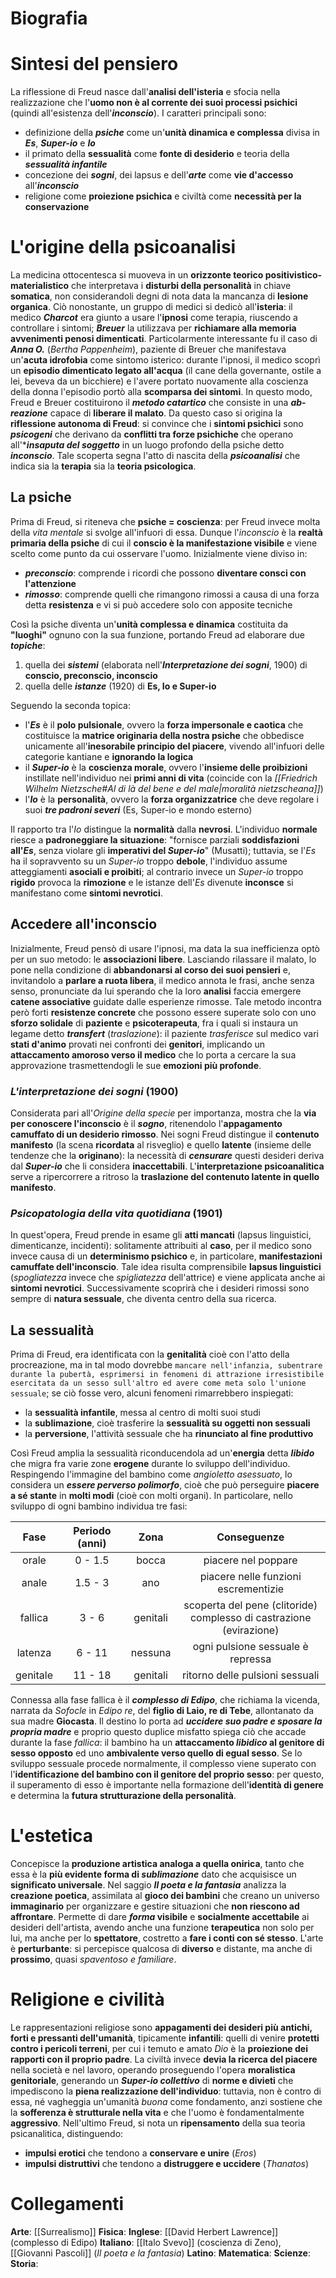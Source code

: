 # Biografia
# Sintesi del pensiero
La riflessione di Freud nasce dall'**analisi dell'isteria** e sfocia nella realizzazione che l'**uomo non è al corrente dei suoi processi psichici** (quindi all'esistenza dell'***inconscio***).
I caratteri principali sono:
- definizione della ***psiche*** come un'**unità dinamica e complessa** divisa in ***Es***, ***Super-io*** e ***Io***
- il primato della **sessualità** come **fonte di desiderio** e teoria della ***sessualità infantile***
- concezione dei ***sogni***, dei lapsus e dell'***arte*** come **vie d'accesso** all'***inconscio***
- religione come **proiezione psichica** e civiltà come **necessità per la conservazione**
# L'origine della psicoanalisi
La medicina ottocentesca si muoveva in un **orizzonte teorico positivistico-materialistico** che interpretava i **disturbi della personalità** in chiave **somatica**, non considerandoli degni di nota data la mancanza di **lesione organica**. Ciò nonostante, un gruppo di medici si dedicò all'**isteria**: il medico ***Charcot*** era giunto a usare l'**ipnosi** come terapia, riuscendo a controllare i sintomi; ***Breuer*** la utilizzava per **richiamare alla memoria avvenimenti penosi dimenticati**.
Particolarmente interessante fu il caso di ***Anna O.*** (*Bertha Pappenheim*), paziente di Breuer che manifestava un'**acuta idrofobia** come sintomo isterico: durante l'ipnosi, il medico scoprì un **episodio dimenticato legato all'acqua** (il cane della governante, ostile a lei, beveva da un bicchiere) e l'avere portato nuovamente alla coscienza della donna l'episodio portò alla **scomparsa dei sintomi**. In questo modo, Freud e Breuer costituirono il ***metodo catartico*** che consiste in una ***ab-reazione*** capace di **liberare il malato**.
Da questo caso si origina la **riflessione autonoma di Freud**: si convince che i **sintomi psichici** sono ***psicogeni*** che derivano da **conflitti tra forze psichiche** che operano all'****insaputa del soggetto*** in un luogo profondo della psiche detto ***inconscio***. Tale scoperta segna l'atto di nascita della ***psicoanalisi*** che indica sia la **terapia** sia la **teoria psicologica**.
## La psiche
Prima di Freud, si riteneva che **psiche = coscienza**: per Freud invece molta della *vita mentale* si svolge all'infuori di essa. Dunque l'*inconscio* è la **realtà primaria della psiche** di cui il **conscio è la manifestazione visibile** e viene scelto come punto da cui osservare l'uomo. Inizialmente viene diviso in:
- ***preconscio***: comprende i ricordi che possono **diventare consci con l'attenzione**
- ***rimosso***: comprende quelli che rimangono rimossi a causa di una forza detta **resistenza** e vi si può accedere solo con apposite tecniche

Così la psiche diventa un'**unità complessa e dinamica** costituita da **"luoghi"** ognuno con la sua funzione, portando Freud ad elaborare due ***topiche***:
1) quella dei ***sistemi*** (elaborata nell'***Interpretazione dei sogni***, 1900) di **conscio, preconscio, inconscio**
2) quella delle ***istanze*** (1920) di **Es, Io e Super-io**

Seguendo la seconda topica:
- l'***Es*** è il **polo pulsionale**, ovvero la **forza impersonale e caotica** che costituisce la **matrice originaria della nostra psiche** che obbedisce unicamente all'**inesorabile principio del piacere**, vivendo all'infuori delle categorie kantiane e **ignorando la logica**
- il ***Super-io*** è la **coscienza morale**, ovvero l'**insieme delle proibizioni** instillate nell'individuo nei **primi anni di vita** (coincide con la *[[Friedrich Wilhelm Nietzsche#*Al di là del bene e del male*|moralità nietzscheana]]*)
- l'***Io*** è la **personalità**, ovvero la **forza organizzatrice** che deve regolare i suoi ***tre padroni severi*** (Es, Super-io e mondo esterno)

Il rapporto tra l'*Io* distingue la **normalità** dalla **nevrosi**. L'individuo **normale** riesce a **padroneggiare la situazione**: "fornisce parziali **soddisfazioni all'*Es***, senza violare gli **imperativi del *Super-io***" (Musatti); tuttavia, se l'*Es* ha il sopravvento su un *Super-io* troppo **debole**, l'individuo assume atteggiamenti **asociali e proibiti**; al contrario invece un *Super-io* troppo **rigido** provoca la **rimozione** e le istanze dell'*Es* divenute **inconsce** si manifestano come **sintomi nevrotici**.
## Accedere all'inconscio
Inizialmente, Freud pensò di usare l'ipnosi, ma data la sua inefficienza optò per un suo metodo: le **associazioni libere**. Lasciando rilassare il malato, lo pone nella condizione di **abbandonarsi al corso dei suoi pensieri** e, invitandolo a **parlare a ruota libera**, il medico annota le frasi, anche senza senso, pronunciate da lui sperando che la loro **analisi** faccia emergere **catene associative** guidate dalle esperienze rimosse. Tale metodo incontra però forti **resistenze concrete** che possono essere superate solo con uno **sforzo solidale** di **paziente** e **psicoterapeuta**, fra i quali si instaura un legame detto ***transfert*** (*traslazione*): il paziente *trasferisce* sul medico vari **stati d'animo** provati nei confronti dei **genitori**, implicando un **attaccamento amoroso verso il medico** che lo porta a cercare la sua approvazione trasmettendogli le sue **emozioni più profonde**.
### *L'interpretazione dei sogni* (**1900**)
Considerata pari all'*Origine della specie* per importanza, mostra che la **via per conoscere l'inconscio** è il ***sogno***, ritenendolo l'**appagamento camuffato di un desiderio rimosso**. Nei sogni Freud distingue il **contenuto manifesto** (la scena **ricordata** al risveglio) e quello **latente** (insieme delle tendenze che la **originano**): la necessità di ***censurare*** questi desideri deriva dal ***Super-io*** che li considera **inaccettabili**. L'**interpretazione psicoanalitica** serve a ripercorrere a ritroso la **traslazione del contenuto latente in quello manifesto**.
### *Psicopatologia della vita quotidiana* (1901)
In quest'opera, Freud prende in esame gli **atti mancati** (lapsus linguistici, dimenticanze, incidenti): solitamente attribuiti al **caso**, per il medico sono invece causa di un **determinismo psichico** e, in particolare, **manifestazioni camuffate dell'inconscio**. Tale idea risulta comprensibile **lapsus linguistici** (*spogliatezza* invece che *spigliatezza* dell'attrice) e viene applicata anche ai **sintomi nevrotici**. Successivamente scoprirà che i desideri rimossi sono sempre di **natura sessuale**, che diventa centro della sua ricerca.
## La sessualità
Prima di Freud, era identificata con la **genitalità** cioè con l'atto della procreazione, ma in tal modo dovrebbe `mancare nell'infanzia, subentrare durante la pubertà, esprimersi in fenomeni di attrazione irresistibile esercitata da un sesso sull'altro ed avere come meta solo l'unione sessuale`; se ciò fosse vero, alcuni fenomeni rimarrebbero inspiegati:
- la **sessualità infantile**, messa al centro di molti suoi studi
- la **sublimazione**, cioè trasferire la **sessualità su oggetti non sessuali**
- la **perversione**, l'attività sessuale che ha **rinunciato al fine produttivo**

Così Freud amplia la sessualità riconducendola ad un'**energia** detta ***libido*** che migra fra varie zone **erogene** durante lo sviluppo dell'individuo.
Respingendo l'immagine del bambino come *angioletto asessuato*, lo considera un ***essere perverso polimorfo***, cioè che può perseguire **piacere a sé stante** in **molti modi** (cioè con molti organi). In particolare, nello sviluppo di ogni bambino individua tre fasi:

|   Fase   | Periodo (anni) |   Zona   |                                Conseguenze                                 |
| :------: | :------------: | :------: | :------------------------------------------------------------------------: |
|  orale   |    0 - 1.5     |  bocca   |                            piacere nel poppare                             |
|  anale   |    1.5 - 3     |   ano    |                    piacere nelle funzioni escrementizie                    |
| fallica  |     3 - 6      | genitali | scoperta del pene (clitoride)<br>complesso di castrazione (evirazione)<br> |
| latenza  |     6 - 11     | nessuna  |                     ogni pulsione sessuale è repressa                      |
| genitale |    11 - 18     | genitali |                      ritorno delle pulsioni sessuali                       |

Connessa alla fase fallica è il ***complesso di Edipo***, che richiama la vicenda, narrata da *Sofocle* in *Edipo re*, del **figlio di Laio, re di Tebe**, allontanato da sua madre **Giocasta**. Il destino lo porta ad ***uccidere suo padre e sposare la propria madre*** e proprio questo duplice misfatto spiega ciò che accade durante la fase *fallica*: il bambino ha un **attaccamento *libidico* al genitore di sesso opposto** ed uno **ambivalente verso quello di egual sesso**. Se lo sviluppo sessuale procede normalmente, il complesso viene superato con l'**identificazione del bambino con il genitore del proprio sesso**: per questo, il superamento di esso è importante nella formazione dell'**identità di genere** e determina la **futura strutturazione della personalità**.
# L'estetica
Concepisce la **produzione artistica analoga a quella onirica**, tanto che essa è la **più evidente forma di *sublimazione*** dato che acquisisce un **significato universale**. Nel saggio ***Il poeta e la fantasia*** analizza la **creazione poetica**, assimilata al **gioco dei bambini** che creano un universo **immaginario** per organizzare e gestire situazioni che **non riescono ad affrontare**. Permette di dare ***forma* visibile** e **socialmente accettabile** ai desideri dell'artista, avendo anche una funzione **terapeutica** non solo per lui, ma anche per lo **spettatore**, costretto a **fare i conti con sé stesso**. L'arte è **perturbante**: si percepisce qualcosa di **diverso** e distante, ma anche di **prossimo**, quasi *spaventoso e familiare*.
# Religione e civilità
Le rappresentazioni religiose sono **appagamenti dei desideri più antichi, forti e pressanti dell'umanità**, tipicamente **infantili**: quelli di venire **protetti contro i pericoli terreni**, per cui i temuto e amato *Dio* è la **proiezione dei rapporti con il proprio padre**.
La civiltà invece **devia la ricerca del piacere** nella società e nel lavoro, operando proseguendo l'opera **moralistica genitoriale**, generando un ***Super-io collettivo*** di **norme e divieti** che impediscono la **piena realizzazione dell'individuo**: tuttavia, non è contro di essa, né vagheggia un'umanità *buona* come fondamento, anzi sostiene che la **sofferenza è strutturale nella vita** e che l'uomo è fondamentalmente **aggressivo**. Nell'ultimo Freud, si nota un **ripensamento** della sua teoria psicanalitica, distinguendo:
- **impulsi erotici** che tendono a **conservare e unire** (*Eros*)
- **impulsi distruttivi** che tendono a **distruggere e uccidere** (*Thanatos*)
# Collegamenti
**Arte**: [[Surrealismo]]
**Fisica**: 
**Inglese**: [[David Herbert Lawrence]] (complesso di Edipo)
**Italiano**: [[Italo Svevo]] (coscienza di Zeno), [[Giovanni Pascoli]] (*Il poeta e la fantasia*)
**Latino**:
**Matematica**:
**Scienze**:
**Storia**: 
